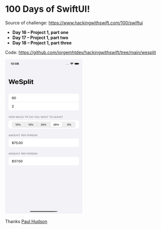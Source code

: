# 100 Days of SwiftUI!

Source of challenge: https://www.hackingwithswift.com/100/swiftui

- **Day 16 – Project 1, part one**
- **Day 17 – Project 1, part two**
- **Day 18 – Project 1, part three**

Code: https://github.com/jorgemhtdev/hackingwithswift/tree/main/wesplit

<img src="https://github.com/jorgemhtdev/hackingwithswift/blob/main/wesplit/wesplit.png" width="250" height="500">




Thanks [Paul Hudson](https://twitter.com/twostraws)
